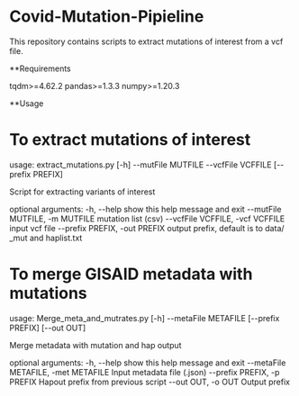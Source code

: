 # Covid-Mutation-Pipieline

This repository contains scripts to extract mutations of interest from a vcf file.

**Requirements

tqdm>=4.62.2
pandas>=1.3.3
numpy>=1.20.3

**Usage
# To extract mutations of interest
usage: extract_mutations.py [-h] --mutFile MUTFILE --vcfFile VCFFILE
                            [--prefix PREFIX]

Script for extracting variants of interest

optional arguments:
  -h, --help            show this help message and exit
  --mutFile MUTFILE, -m MUTFILE
                        mutation list (csv)
  --vcfFile VCFFILE, -vcf VCFFILE
                        input vcf file
  --prefix PREFIX, -out PREFIX
                        output prefix, default is to data/ _mut and
                        haplist.txt
                        
# To merge GISAID metadata with mutations                        
usage: Merge_meta_and_mutrates.py [-h] --metaFile METAFILE [--prefix PREFIX]
                                  [--out OUT]

Merge metadata with mutation and hap output

optional arguments:
  -h, --help            show this help message and exit
  --metaFile METAFILE, -met METAFILE
                        Input metadata file (.json)
  --prefix PREFIX, -p PREFIX
                        Hapout prefix from previous script
  --out OUT, -o OUT     Output prefix
